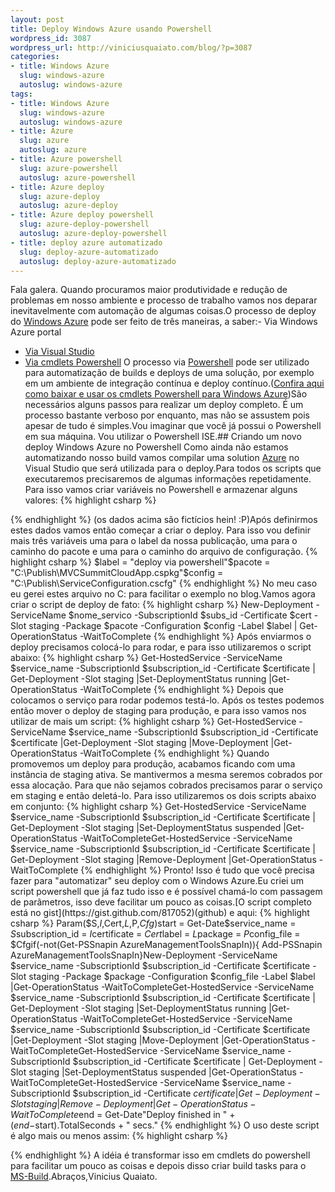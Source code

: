 ```yaml
--- 
layout: post
title: Deploy Windows Azure usando Powershell
wordpress_id: 3087
wordpress_url: http://viniciusquaiato.com/blog/?p=3087
categories: 
- title: Windows Azure
  slug: windows-azure
  autoslug: windows-azure
tags: 
- title: Windows Azure
  slug: windows-azure
  autoslug: windows-azure
- title: Azure
  slug: azure
  autoslug: azure
- title: Azure powershell
  slug: azure-powershell
  autoslug: azure-powershell
- title: Azure deploy
  slug: azure-deploy
  autoslug: azure-deploy
- title: Azure deploy powershell
  slug: azure-deploy-powershell
  autoslug: azure-deploy-powershell
- title: deploy azure automatizado
  slug: deploy-azure-automatizado
  autoslug: deploy-azure-automatizado
---
```

Fala galera. Quando procuramos maior produtividade e redução de problemas em nosso ambiente e processo de trabalho vamos nos deparar inevitavelmente com automação de algumas coisas.O processo de deploy do [Windows Azure](http://viniciusquaiato.com/blog/category/windows-azure/) pode ser feito de três maneiras, a saber:- Via Windows Azure portal
- [Via Visual Studio](http://viniciusquaiato.com/blog/deploy-no-windows-azure-usando-visual-studio/)
- [Via cmdlets Powershell](http://viniciusquaiato.com/blog/deploy-windows-azure-usando-powershell/)
O processo via [Powershell](http://pt-br.wordpress.com/tag/powershell/) pode ser utilizado para automatização de builds e deploys de uma solução, por exemplo em um ambiente de integração contínua e deploy contínuo.([Confira aqui como baixar e usar os cmdlets Powershell para Windows Azure](http://viniciusquaiato.com/blog/windows-azure-service-management-cmdlets/))São necessários alguns passos para realizar um deploy completo. É um processo bastante verboso por enquanto, mas não se assustem pois apesar de tudo é simples.Vou imaginar que você já possui o Powershell em sua máquina. Vou utilizar o Powershell ISE.## Criando um novo deploy Windows Azure no Powershell
Como ainda não estamos automatizando nosso build vamos compilar uma solution [Azure](http://azure.com) no Visual Studio que será utilizada para o deploy.Para todos os scripts que executaremos precisaremos de algumas informações repetidamente. Para isso vamos criar variáveis no Powershell e armazenar alguns valores:
{% highlight csharp %}

{% endhighlight %}
(os dados acima são fictícios hein! :P)Após definirmos estes dados vamos então começar a criar o deploy. Para isso vou definir mais três variáveis uma para o label da nossa publicação, uma para o caminho do pacote e uma para o caminho do arquivo de configuração.
{% highlight csharp %}
$label = "deploy via powershell"$pacote = "C:\Publish\MVCSummitCloudApp.cspkg"$config = "C:\Publish\ServiceConfiguration.cscfg"
{% endhighlight %}
No meu caso eu gerei estes arquivo no C: para facilitar o exemplo no blog.Vamos agora criar o script de deploy de fato:
{% highlight csharp %}
New-Deployment -ServiceName $nome_servico -SubscriptionId $subs_id -Certificate $cert -Slot staging -Package $pacote -Configuration $config -Label $label | Get-OperationStatus -WaitToComplete
{% endhighlight %}
Após enviarmos o deploy precisamos colocá-lo para rodar, e para isso utilizaremos o script abaixo:
{% highlight csharp %}
Get-HostedService -ServiceName $service_name -SubscriptionId $subscription_id -Certificate $certificate | Get-Deployment -Slot staging |Set-DeploymentStatus running |Get-OperationStatus -WaitToComplete
{% endhighlight %}
Depois que colocamos o serviço para rodar podemos testá-lo. Após os testes podemos então mover o deploy de staging para produção, e para isso vamos nos utilizar de mais um script:
{% highlight csharp %}
Get-HostedService -ServiceName $service_name -SubscriptionId $subscription_id -Certificate $certificate |Get-Deployment -Slot staging |Move-Deployment |Get-OperationStatus -WaitToComplete
{% endhighlight %}
Quando promovemos um deploy para produção, acabamos ficando com uma instância de staging ativa. Se mantivermos a mesma seremos cobrados por essa alocação. Para que não sejamos cobrados precisamos parar o serviço em staging e então deletá-lo. Para isso utilizaremos os dois scripts abaixo em conjunto:
{% highlight csharp %}
Get-HostedService -ServiceName $service_name -SubscriptionId $subscription_id -Certificate $certificate | Get-Deployment -Slot staging |Set-DeploymentStatus suspended |Get-OperationStatus -WaitToCompleteGet-HostedService -ServiceName $service_name -SubscriptionId $subscription_id -Certificate $certificate | Get-Deployment -Slot staging |Remove-Deployment |Get-OperationStatus -WaitToComplete
{% endhighlight %}
Pronto! Isso é tudo que você precisa fazer para "automatizar" seu deploy com o Windows Azure.Eu criei um script powershell que já faz tudo isso e é possível chamá-lo com passagem de parâmetros, isso deve facilitar um pouco as coisas.[O script completo está no gist](https://gist.github.com/817052)(github) e aqui:
{% highlight csharp %}
Param($S,$I,$Cert,$L,$P,$Cfg)$start = Get-Date$service_name = $S$subscription_id = $I$certificate = $Cert$label = $L$package = $P$config_file = $Cfgif(-not(Get-PSSnapin AzureManagementToolsSnapIn)){    Add-PSSnapin AzureManagementToolsSnapIn}New-Deployment -ServiceName $service_name -SubscriptionId $subscription_id -Certificate $certificate -Slot staging -Package $package -Configuration $config_file -Label $label |Get-OperationStatus -WaitToCompleteGet-HostedService -ServiceName $service_name -SubscriptionId $subscription_id -Certificate $certificate | Get-Deployment -Slot staging |Set-DeploymentStatus running |Get-OperationStatus -WaitToCompleteGet-HostedService -ServiceName $service_name -SubscriptionId $subscription_id -Certificate $certificate |Get-Deployment -Slot staging |Move-Deployment |Get-OperationStatus -WaitToCompleteGet-HostedService -ServiceName $service_name -SubscriptionId $subscription_id -Certificate $certificate | Get-Deployment -Slot staging |Set-DeploymentStatus suspended |Get-OperationStatus -WaitToCompleteGet-HostedService -ServiceName $service_name -SubscriptionId $subscription_id -Certificate $certificate | Get-Deployment -Slot staging |Remove-Deployment |Get-OperationStatus -WaitToComplete$end = Get-Date"Deploy finished in " + ($end-$start).TotalSeconds + " secs."
{% endhighlight %}
O uso deste script é algo mais ou menos assim:
{% highlight csharp %}

{% endhighlight %}
A idéia é transformar isso em cmdlets do powershell para facilitar um pouco as coisas e depois disso criar build tasks para o [MS-Build](http://viniciusquaiato.com/blog/msbuild-nuget/).Abraços,Vinicius Quaiato.
